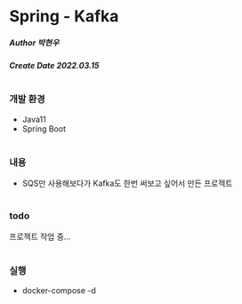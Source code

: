 # Spring - Kafka
##### Author 박현우
##### Create Date 2022.03.15
#
### 개발 환경
* Java11
* Spring Boot
#
### 내용
* SQS만 사용해보다가 Kafka도 한번 써보고 싶어서 만든 프로젝트
#
### todo
프로젝트 작업 중...
#
### 실행
* docker-compose -d
